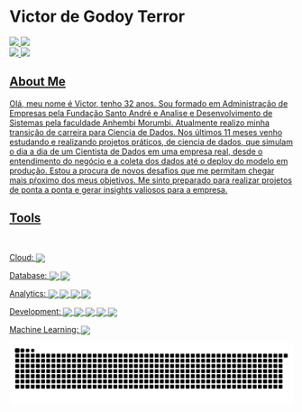 # Victor de Godoy Terror

<div>
  <a href="https://github.com/VictorTerror?tab=repositories">
    
  <img height="170em" src="https://github-readme-stats.vercel.app/api?username=victorterror&show_icons=true&theme=tokyonight&include_all_commits=true&count_private=true"/>
  <img height="170em" src="https://github-readme-stats.vercel.app/api/top-langs/?username=victorterror&layout=compact&langs_count=16&theme=tokyonight"/>
</div>

<div>
  <a href="https://www.linkedin.com/in/victor-terror-828a9254/"><img src=https://img.shields.io/badge/LinkedIn-0077B5?style=for-the-badge&logo=linkedin&logoColor=white</a>
  <a href="mailto:victorterror21@gmail.com"><img src=https://img.shields.io/badge/Gmail-D14836?style=for-the-badge&logo=gmail&logoColor=white</a>                   
</div>

##

## About Me                                  

Olá, meu nome é Victor, tenho 32 anos. Sou formado em Administração de Empresas pela Fundação Santo André e Analise e Desenvolvimento de Sistemas pela faculdade Anhembi Morumbi. Atualmente realizo minha transição de carreira para Ciencia de Dados. Nos últimos 11 meses venho estudando e realizando projetos práticos, de ciencia de dados, que simulam o dia a dia de um Cientista de Dados em uma empresa real, desde o entendimento do negócio e a coleta dos dados até o deploy do modelo em produção. Estou a procura de novos desafios que me permitam chegar mais pŕoximo dos meus objetivos. Me sinto preparado para realizar projetos de ponta a ponta e gerar insights valiosos para a empresa.                     

## Tools
<div style="display": inline_block"><br>
    
 Cloud:     <img align="center" src="https://img.shields.io/badge/Heroku-430098?style=for-the-badge&logo=heroku&logoColor=white">
    
    
 Database:  <img align="center" src="https://img.shields.io/badge/SQLite-07405E?style=for-the-badge&logo=sqlite&logoColor=white">
            <img align="center" src="https://img.shields.io/badge/PostgreSQL-316192?style=for-the-badge&logo=postgresql&logoColor=white">
            
    
 Analytics: <img align="center" src="https://img.shields.io/badge/Python-14354C?style=for-the-badge&logo=python&logoColor=white">
            <img align="center" src="https://img.shields.io/badge/pandas-%23150458.svg?style=for-the-badge&logo=pandas&logoColor=white">
            <img align="center" src="https://img.shields.io/badge/numpy-%23013243.svg?style=for-the-badge&logo=numpy&logoColor=white">
            <img align="center" src="https://img.shields.io/badge/Plotly-%233F4F75.svg?style=for-the-badge&logo=plotly&logoColor=white">
    
    
 Development: <img align="center" src="https://img.shields.io/badge/git-%23F05033.svg?style=for-the-badge&logo=git&logoColor=white">
              <img align="center" src="https://img.shields.io/badge/GitHub-100000?style=for-the-badge&logo=github&logoColor=white">
              <img align="center" src="https://img.shields.io/badge/Ubuntu-E95420?style=for-the-badge&logo=ubuntu&logoColor=white">
              <img align="center" src="https://img.shields.io/badge/Linux-FCC624?style=for-the-badge&logo=linux&logoColor=black">
              <img align="center" src="https://img.shields.io/badge/jupyter-%23FA0F00.svg?style=for-the-badge&logo=jupyter&logoColor=white">
    
    
 Machine Learning: <img align="center" src="https://img.shields.io/badge/scikit--learn-%23F7931E.svg?style=for-the-badge&logo=scikit-learn&logoColor=white">
    
    
     
    
![Snake anamation](https://github.com/VictorTerror/victorterror/blob/output/github-contribution-grid-snake.svg)
